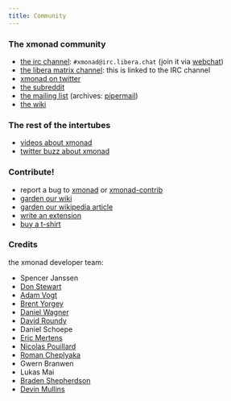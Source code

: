 ```yaml
---
title: Community
---
```


<div class="row">
<div class="col-lg" markdown="1">

### The xmonad community

*   [the irc channel](https://www.haskell.org/irc/): `#xmonad@irc.libera.chat` (join it via [webchat](https://web.libera.chat/#xmonad))
*   [the libera matrix channel](https://matrix.to/#/#xmonad:libera.chat): this is linked to the IRC channel
*   [xmonad on twitter](https://twitter.com/xmonad)
*   [the subreddit](https://old.reddit.com/r/xmonad/)
*   [the mailing list](https://mail.haskell.org/cgi-bin/mailman/listinfo/xmonad) (archives: [pipermail](https://mail.haskell.org/pipermail/xmonad/))
*   [the wiki](https://wiki.haskell.org/Xmonad)

### The rest of the intertubes

*   [videos about xmonad](videos.html)
*   [twitter buzz about xmonad](https://twitter.com/search?q=xmonad)

### Contribute!

*   report a bug to [xmonad](https://github.com/xmonad/xmonad/issues) or [xmonad-contrib](https://github.com/xmonad/xmonad-contrib/issues)
*   [garden our wiki](https://wiki.haskell.org/Xmonad)
*   [garden our wikipedia article](https://en.wikipedia.org/wiki/Xmonad)
*   [write an extension](https://wiki.haskell.org/Xmonad/xmonad_development_tutorial)
*   [buy a t-shirt](https://www.spreadshirt.com/shop.php?op=article&article_id=2125373)

</div>
<div class="col-lg" markdown="1">

### Credits

the xmonad developer team:

<div class="list-col-3" markdown="1">

*   Spencer Janssen
*   [Don Stewart](http://donsbot.wordpress.com/)
*   [Adam Vogt](http://www.eng.uwaterloo.ca/~aavogt/)
*   [Brent Yorgey](http://byorgey.wordpress.com/)
*   [Daniel Wagner](http://www.dmwit.com/)
*   [David Roundy](http://physics.oregonstate.edu/~roundyd/people.php)
*   Daniel Schoepe
*   [Eric Mertens](http://github.com/glguy)
*   [Nicolas Pouillard](http://nicolaspouillard.fr/)
*   [Roman Cheplyaka](http://ro-che.info/)
*   Gwern Branwen
*   Lukas Mai
*   [Braden Shepherdson](http://braincrater.wordpress.com/)
*   [Devin Mullins](http://twifkak.com/)

</div>
</div>
</div>
